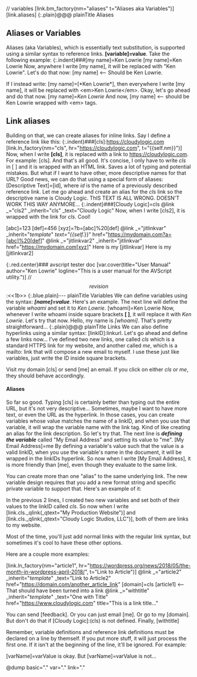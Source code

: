 // variables
[link.bm_factory(nm="aliases" t="Aliases aka Variables")]
[link.aliases]
{:.plain}@@@ plainTitle Aliases
## Aliases or Variables

Aliases (aka Variables), which is essentially text substitution, is supported using a similar syntax to reference links. **[variable]=value**. Take the following example:
{:.indent}###[my name]=Ken Lowrie
[my name]=Ken Lowrie
Now, anywhere I write &#91;my name], it will be replaced with "Ken Lowrie". Let's do that now: [my name] &lt;-- Should be Ken Lowrie.

If I instead write: &#91;my name]=[&#42;Ken Lowrie*], then everywhere I write &#91;my name], it will be replaced with &lt;em>Ken Lowrie&lt;/em>. Okay, let's go ahead and do that now. 
[my name]=*Ken Lowrie*
And now, [my name] &lt;-- should be Ken Lowrie wrapped with &lt;em> tags.
## Link aliases

Building on that, we can create aliases for inline links. Say I define a reference link like this: 
{:.indent}###&#91;cls]:https://cloudylogic.com
[link.ln_factory(nm="cls", hr="https://cloudylogic.com", t="{{self.nm}}")]
Now, when I write **&#91;cls]**, it is replaced with a link to https://cloudylogic.com. For example: [cls].
And that's all good. It's concise, I only have to write *cls* in [ ] and it is wrapped with an HTML link. Saves a lot of typing and potential mistakes. But what if I want to have other, more descriptive names for that URL? Good news, we can do that using a special form of aliases: [Descriptive Text]=[id], where *id* is the name of a previously described reference link. Let me go ahead and create an alias for the *cls* link so the descriptive name is Cloudy Logic. ThIS TEXT IS ALL WRONG. DOESN'T WORK THIS WAY ANYMORE...
{:.indent}###&#91;Cloudy Logic]=cls
@link _="cls2" _inherit="cls" _text="Cloudy Logic"
Now, when I write [cls2], it is wrapped with the link for *cls*. Cool!

[abc]=123
[def]=456
[xyz]=?b=[abc]%20[def]
@link _="jitlinkvar" _inherit="_template_" _text="{{self._}}" href="https://mydomain.com?a=[abc]%20[def]"
@link _="jitlinkvar2" _inherit="jitlinkvar" href="https://mydomain.com[xyz]"
Here is my [jitlinkvar]
Here is my [jitlinkvar2]

{:.red.center}### avscript tester doc
[var.cover(title="User Manual" author="Ken Lowrie" logline="This is a user manual for the AVScript utility.")]
// $$revision$$:<<*1b*>>
{:.blue.plain}--- plainTitle Variables
We can define variables using the syntax: ***[name]=value***. Here's an example. The next line will define the variable *whoami* and set it to *Ken Lowrie*.
[whoami]=Ken Lowrie
Now, whenever I write whoami inside square brackets **[ ]**, it will replace it with *Ken Lowrie*. Let's try that now. Hello, my name is *[whoami]*. That's pretty straightforward...
{:.plain}@@@ plainTitle Links
We can also define hyperlinks using a similar syntax: [linkID]:linkurl. Let's go ahead and define a few links now...
I've defined two new links, one called *cls* which is a standard HTTPS link for my website, and another called *me*, which is a mailto: link that will compose a new email to myself. I use these just like variables, just write the ID inside square brackets.

Visit my domain [cls] or send [me] an email. If you click on either *cls* or *me*, they should behave accordingly.

#### Aliases

So far so good. Typing [cls] is certainly better than typing out the entire URL, but it's not very descriptive... Sometimes, maybe I want to have more text, or even the URL as the hyperlink. In those cases, you can create variables whose value matches the name of a linkID, and when you use that variable, it will wrap the variable name with the link tag. Kind of like creating an alias for the link description.
So let's try that. The next line is ***defining the variable*** called "My Email Address" and setting its value to "me". 
[My Email Address]=me
By defining a variable's value such that the value is a valid linkID, when you use the variable's name in the document, it will be wrapped in the linkIDs hyperlink. So now when I write [My Email Address], it is more friendly than [me], even though they evaluate to the same link.

You can create more than one "alias" to the same underlying link. The new variable design requires that you add a new format string and specific private variable to support that. Here's an example of it:

In the previous 2 lines, I created two new variables and set both of their values to the linkID called *cls*. So now when I write [link.cls._qlink(_qtext="My Production Website")] and [link.cls._qlink(_qtext="Cloudy Logic Studios, LLC")], both of them are links to my website. 

Most of the time, you'll just add normal links with the regular link syntax, but sometimes it's cool to have these other options.

Here are a couple more examples:

[link.ln_factory(nm="article1", hr="https://wordpress.org/news/2018/05/the-month-in-wordpress-april-2018/", t="Link to Article")]
@link _="article2" _inherit="_template_" _text="Link to Article2" href="https://domain.com/another_article_link"
[domain]=cls
[article1] <-- That should have been turned into a link
@link _="withtitle" _inherit="_template_" _text="One with Title" href="https://www.cloudylogic.com" title="This is a link title..."

You can send [feedback]. Or you can just email [me]. Or go to my [domain]. But don't do that if [Cloudy Logic]:(cls) is not defined. Finally, [withtitle]

Remember, variable definitions and reference link definitions must be declared on a line by themself. If you put more stuff, it will just process the first one. If it isn't at the beginning of the line, it'll be ignored. For example:

[varName]=varValue is okay.
But [varName]=varValue is not...

@dump basic="." var="." link="."
